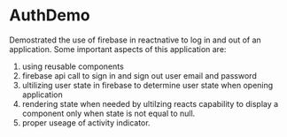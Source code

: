 # AuthDemo

Demostrated the use of firebase in reactnative to log in and out of an application. Some important aspects of this application are:
1. using reusable components
2. firebase api call to sign in and sign out user email and password
3. ultilizing user state in firebase to determine user state when opening application
4. rendering state when needed by ultilzing reacts capability to display a component only when state is not equal to null.
5. proper useage of activity indicator.
